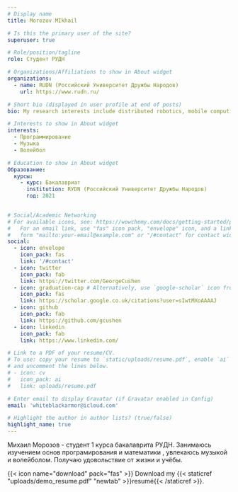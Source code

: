 ```yaml
---
# Display name
title: Morozov MIkhail

# Is this the primary user of the site?
superuser: true

# Role/position/tagline
role: Студент РУДН

# Organizations/Affiliations to show in About widget
organizations:
  - name: RUDN (Российский Университет Дружбы Народов)
    url: https://www.rudn.ru/

# Short bio (displayed in user profile at end of posts)
bio: My research interests include distributed robotics, mobile computing and programmable matter.

# Interests to show in About widget
interests:
  - Программирование
  - Музыка
  - Волейбол

# Education to show in About widget
Образование:
  курсы:
    - курс: Бакалавриат
      institution: RУDN (Российский Университет Дружбы Народов)
      год: 2021
      

# Social/Academic Networking
# For available icons, see: https://wowchemy.com/docs/getting-started/page-builder/#icons
#   For an email link, use "fas" icon pack, "envelope" icon, and a link in the
#   form "mailto:your-email@example.com" or "/#contact" for contact widget.
social:
  - icon: envelope
    icon_pack: fas
    link: '/#contact'
  - icon: twitter
    icon_pack: fab
    link: https://twitter.com/GeorgeCushen
  - icon: graduation-cap # Alternatively, use `google-scholar` icon from `ai` icon pack
    icon_pack: fas
    link: https://scholar.google.co.uk/citations?user=sIwtMXoAAAAJ
  - icon: github
    icon_pack: fab
    link: https://github.com/gcushen
  - icon: linkedin
    icon_pack: fab
    link: https://www.linkedin.com/

# Link to a PDF of your resume/CV.
# To use: copy your resume to `static/uploads/resume.pdf`, enable `ai` icons in `params.toml`,
# and uncomment the lines below.
# - icon: cv
#   icon_pack: ai
#   link: uploads/resume.pdf

# Enter email to display Gravatar (if Gravatar enabled in Config)
email: 'whiteblackarmor@icloud.com'

# Highlight the author in author lists? (true/false)
highlight_name: true
---
```


Михаил Морозов - студент 1 курса бакалаврита РУДН. Занимаюсь изучением основ програмирования и математики , увлекаюсь музыкой и волейболом. Получаю удовольствие от жизни и учёбы.

{{< icon name="download" pack="fas" >}} Download my {{< staticref "uploads/demo_resume.pdf" "newtab" >}}resumé{{< /staticref >}}.
